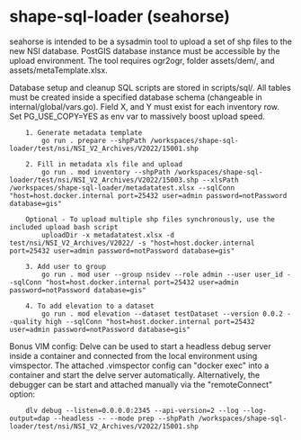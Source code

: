 # shape-sql-loader (seahorse)

seahorse is intended to be a sysadmin tool to upload a set of shp files
to the new NSI database. PostGIS database instance must be accessible by the
upload environment. The tool requires ogr2ogr, folder assets/dem/,
and assets/metaTemplate.xlsx.

Database setup and cleanup SQL scripts are stored in scripts/sql/. All tables
must be created inside a specified database schema (changeable in
internal/global/vars.go). Field X, and Y must exist for each inventory row.
Set PG_USE_COPY=YES as env var to massively boost upload speed.

```golang
    1. Generate metadata template
        go run . prepare --shpPath /workspaces/shape-sql-loader/test/nsi/NSI_V2_Archives/V2022/15001.shp

    2. Fill in metadata xls file and upload
        go run . mod inventory --shpPath /workspaces/shape-sql-loader/test/nsi/NSI_V2_Archives/V2022/15003.shp --xlsPath /workspaces/shape-sql-loader/metadatatest.xlsx --sqlConn "host=host.docker.internal port=25432 user=admin password=notPassword database=gis"

    Optional - To upload multiple shp files synchronously, use the included upload bash script
        uploadDir -x metadatatest.xlsx -d test/nsi/NSI_V2_Archives/V2022/ -s "host=host.docker.internal port=25432 user=admin password=notPassword database=gis"

    3. Add user to group
        go run . mod user --group nsidev --role admin --user user_id --sqlConn "host=host.docker.internal port=25432 user=admin password=notPassword database=gis"

    4. To add elevation to a dataset
        go run . mod elevation --dataset testDataset --version 0.0.2 --quality high --sqlConn "host=host.docker.internal port=25432 user=admin password=notPassword database=gis"
```

Bonus VIM config: Delve can be used to start a headless debug server inside a
container and connected from the local environment using vimspector. The
attached .vimspector config can "docker exec" into a container and start the
delve server automatically. Alternatively, the debugger can be start and
attached manually via the "remoteConnect" option:

```
    dlv debug --listen=0.0.0.0:2345 --api-version=2 --log --log-output=dap --headless -- --mode prep --shpPath /workspaces/shape-sql-loader/test/nsi/NSI_V2_Archives/V2022/15001.shp
```
